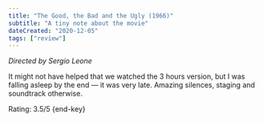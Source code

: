 ```yaml
---
title: "The Good, the Bad and the Ugly (1966)"
subtitle: "A tiny note about the movie"
dateCreated: "2020-12-05"
tags: ["review"]
---
```


_Directed by Sergio Leone_

It might not have helped that we watched the 3 hours version, but I was falling asleep by the end — it was very late. Amazing silences, staging and soundtrack otherwise.

Rating: 3.5/5 {end-key}

